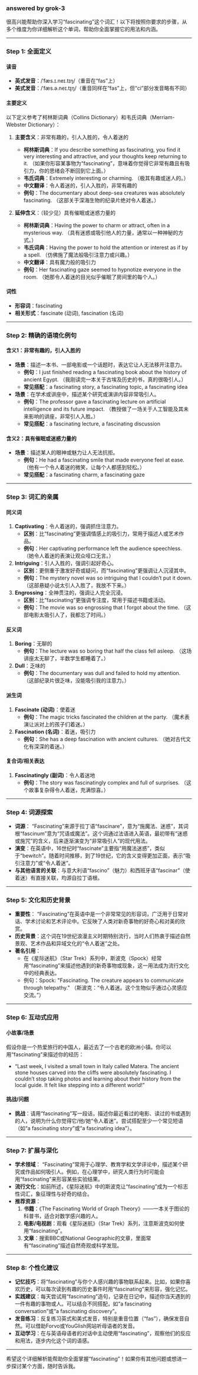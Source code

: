 ### answered by grok-3
很高兴能帮助你深入学习“fascinating”这个词汇！以下将按照你要求的步骤，从多个维度为你详细解析这个单词，帮助你全面掌握它的用法和内涵。

---

### Step 1: 全面定义
#### 读音
- **英式发音**：/ˈfæs.ɪ.neɪ.tɪŋ/（重音在“fas”上）
- **美式发音**：/ˈfæs.ə.neɪ.t̬ɪŋ/（重音同样在“fas”上，但“ci”部分发音略有不同）

#### 主要定义
以下定义参考了柯林斯词典（Collins Dictionary）和韦氏词典（Merriam-Webster Dictionary）：
1. **主要含义**：非常有趣的，引人入胜的，令人着迷的
   - **柯林斯词典**：If you describe something as fascinating, you find it very interesting and attractive, and your thoughts keep returning to it. （如果你形容某事物为“fascinating”，意味着你觉得它非常有趣且有吸引力，你的思绪会不断回到它上面。）
   - **韦氏词典**：Extremely interesting or charming. （极其有趣或迷人的。）
   - **中文翻译**：令人着迷的，引人入胜的，非常有趣的
   - **例句**：The documentary about deep-sea creatures was absolutely fascinating. （这部关于深海生物的纪录片绝对令人着迷。）

2. **延伸含义**：（较少见）具有催眠或迷惑力量的
   - **柯林斯词典**：Having the power to charm or attract, often in a mysterious way. （具有迷惑或吸引他人的力量，通常以一种神秘的方式。）
   - **韦氏词典**：Having the power to hold the attention or interest as if by a spell. （仿佛施了魔法般吸引注意力或兴趣。）
   - **中文翻译**：具有魔力般的吸引力
   - **例句**：Her fascinating gaze seemed to hypnotize everyone in the room. （她那令人着迷的目光似乎催眠了房间里的每个人。）

#### 词性
- **形容词**：fascinating
- **相关形式**：fascinate (动词), fascination (名词)

---

### Step 2: 精确的语境化例句
#### 含义1：非常有趣的，引人入胜的
- **场景**：描述一本书、一部电影或一个话题时，表达它让人无法移开注意力。
  - **例句**：I just finished reading a fascinating book about the history of ancient Egypt. （我刚读完一本关于古埃及历史的书，真的很吸引人。）
  - **常见搭配**：a fascinating story, a fascinating topic, a fascinating idea
- **场景**：在学术或讲座中，描述某个研究或演讲内容非常吸引人。
  - **例句**：The professor gave a fascinating lecture on artificial intelligence and its future impact. （教授做了一场关于人工智能及其未来影响的讲座，非常引人入胜。）
  - **常见搭配**：a fascinating lecture, a fascinating discussion

#### 含义2：具有催眠或迷惑力量的
- **场景**：描述某人的眼神或魅力让人无法抗拒。
  - **例句**：He had a fascinating smile that made everyone feel at ease. （他有一个令人着迷的微笑，让每个人都感到轻松。）
  - **常见搭配**：a fascinating charm, a fascinating gaze

---

### Step 3: 词汇的亲属
#### 同义词
1. **Captivating**：令人着迷的，强调抓住注意力。
   - **区别**：比“fascinating”更强调情感上的吸引力，常用于描述人或艺术作品。
   - **例句**：Her captivating performance left the audience speechless. （她令人着迷的表演让观众哑口无言。）
2. **Intriguing**：引人入胜的，强调引起好奇心。
   - **区别**：更侧重于激发好奇或疑问，而“fascinating”更强调让人沉浸其中。
   - **例句**：The mystery novel was so intriguing that I couldn’t put it down. （这部悬疑小说太引人入胜了，我放不下来。）
3. **Engrossing**：全神贯注的，强调让人完全沉浸。
   - **区别**：比“fascinating”更强调专注度，常用于描述书籍或活动。
   - **例句**：The movie was so engrossing that I forgot about the time. （这部电影太吸引人了，我都忘了时间。）

#### 反义词
1. **Boring**：无聊的
   - **例句**：The lecture was so boring that half the class fell asleep. （这场讲座太无聊了，半数学生都睡着了。）
2. **Dull**：乏味的
   - **例句**：The documentary was dull and failed to hold my attention. （这部纪录片很乏味，没能吸引我的注意力。）

#### 派生词
1. **Fascinate (动词)**：使着迷
   - **例句**：The magic tricks fascinated the children at the party. （魔术表演让派对上的孩子们着迷。）
2. **Fascination (名词)**：着迷，吸引力
   - **例句**：She has a deep fascination with ancient cultures. （她对古代文化有深深的着迷。）

#### 复合词/相关表达
1. **Fascinatingly (副词)**：令人着迷地
   - **例句**：The story was fascinatingly complex and full of surprises. （这个故事复杂得令人着迷，充满惊喜。）

---

### Step 4: 词源探索
- **词源**： “Fascinating”来源于拉丁语“fascinare”，意为“施魔法、迷惑”，其词根“fascinum”意为“咒语或魔法”。这个词通过法语进入英语，最初带有“迷惑或施咒”的含义，后来逐渐演变为“非常吸引人”的现代用法。
- **演变**：在英语中，16世纪时“fascinate”主要指“用魔法迷惑”，类似于“bewitch”。随着时间推移，到了19世纪，它的含义变得更加正面，表示“吸引注意力”或“令人着迷”。
- **与其他语言的关联**：与意大利语“fascino”（魅力）和西班牙语“fascinar”（使着迷）有直接关联，均源自拉丁语根。

---

### Step 5: 文化和历史背景
- **重要性**： “Fascinating”在英语中是一个非常常见的形容词，广泛用于日常对话、学术讨论和艺术评论中。它反映了人类对新奇事物的好奇心和对美的欣赏。
- **历史背景**：这个词在19世纪浪漫主义时期特别流行，当时人们热衷于描述自然景观、艺术作品和异域文化的“令人着迷”之处。
- **著名引用**：
  - 在《星际迷航》（Star Trek）系列中，斯波克（Spock）经常用“fascinating”来描述他遇到的新奇事物或现象，这一用法成为流行文化中的经典表达。
  - 例句：Spock: "Fascinating. The creature appears to communicate through telepathy." （斯波克：“令人着迷。这个生物似乎通过心灵感应交流。”）

---

### Step 6: 互动式应用
#### 小故事/场景
假设你是一个热爱旅行的中国人，最近去了一个古老的欧洲小镇。你可以用“fascinating”来描述你的经历：
- “Last week, I visited a small town in Italy called Matera. The ancient stone houses carved into the cliffs were absolutely fascinating. I couldn’t stop taking photos and learning about their history from the local guide. It felt like stepping into a different world!”

#### 挑战/问题
- **挑战**：请用“fascinating”写一段话，描述你最近看过的电影、读过的书或遇到的人，说明为什么你觉得它/他/她“令人着迷”。尝试搭配至少一个常见短语（如“a fascinating story”或“a fascinating idea”）。

---

### Step 7: 扩展与深化
- **学术领域**： “Fascinating”常用于心理学、教育学和文学评论中，描述某个研究或作品如何吸引人。例如，在心理学中，研究人类行为时可能会用“fascinating”来形容某些实验结果。
- **流行文化**：如前所述，《星际迷航》中的斯波克让“fascinating”成为一个标志性词汇，象征理性与好奇的结合。
- **推荐资源**：
  1. **书籍**：《The Fascinating World of Graph Theory》——一本关于图论的科普书，适合对数学感兴趣的人。
  2. **电影/电视剧**：观看《星际迷航》（Star Trek）系列，注意斯波克如何使用“fascinating”。
  3. **文章**：搜索BBC或National Geographic的文章，里面常有“fascinating”描述自然奇观或科学发现。

---

### Step 8: 个性化建议
- **记忆技巧**：将“fascinating”与你个人感兴趣的事物联系起来。比如，如果你喜欢历史，可以每次读到有趣的历史事件时用“fascinating”来形容，强化记忆。
- **实践建议**：每天尝试用“fascinating”造句，记录在日记中，描述你当天遇到的一件有趣的事物或人。可以结合不同搭配，如“a fascinating conversation”或“a fascinating discovery”。
- **发音练习**：反复练习英式和美式发音，特别是重音位置（“fas”），确保发音自然。可以借助Forvo或YouGlish网站听母语者的发音。
- **互动学习**：在与英语母语者的对话中主动使用“fascinating”，观察他们的反应和用法，逐步内化这个词的语感。

---

希望这个详细解析能帮助你全面掌握“fascinating”！如果你有其他问题或想进一步探讨某个方面，随时告诉我。
